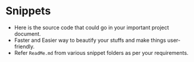 # Snippets
- Here is the source code that could go in your important project document.
- Faster and Easier way to beautify your stuffs and make things user-friendly.
- Refer `ReadMe.md` from various snippet folders as per your requirements. 
